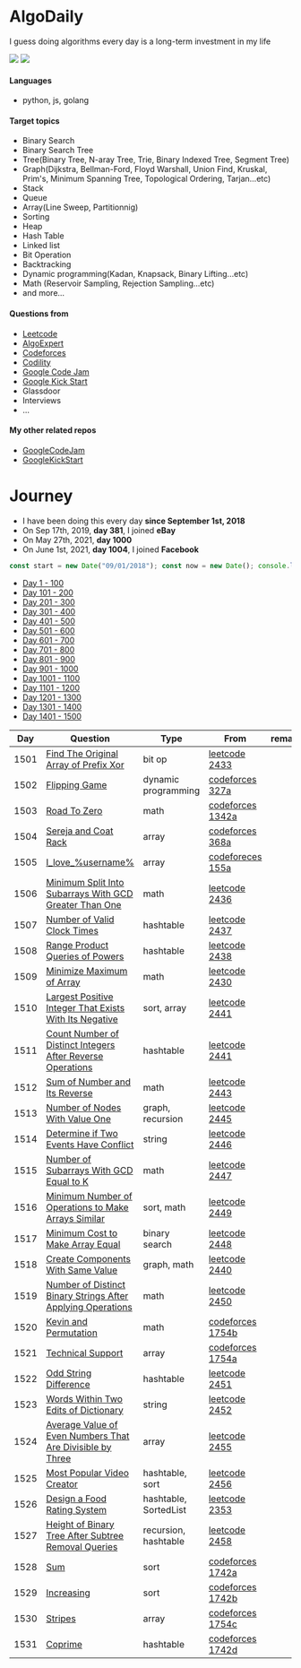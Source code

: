# AlgoDaily

I guess doing algorithms every day is a long-term investment in my life

[![](https://img.shields.io/badge/dynamic/json?style=flat&labelColor=black&color=green&label=Solved&query=solvedOverTotal&url=https%3A%2F%2Fleetcode-badge.vercel.app%2Fapi%2Fusers%2Fcalvinchankf&logo=leetcode&logoColor=yellow)](https://leetcode.com/calvinchankf/)
[![](https://img.shields.io/badge/dynamic/json?style=flat&labelColor=black&color=green&label=Ranking&query=ranking&url=https%3A%2F%2Fleetcode-badge.vercel.app%2Fapi%2Fusers%2Fcalvinchankf&logo=leetcode&logoColor=yellow)](https://leetcode.com/calvinchankf/)

#### Languages

- python, js, golang

#### Target topics

- Binary Search
- Binary Search Tree
- Tree(Binary Tree, N-aray Tree, Trie, Binary Indexed Tree, Segment Tree)
- Graph(Dijkstra, Bellman-Ford, Floyd Warshall, Union Find, Kruskal, Prim's, Minimum Spanning Tree, Topological Ordering, Tarjan...etc)
- Stack
- Queue
- Array(Line Sweep, Partitionnig)
- Sorting
- Heap
- Hash Table
- Linked list
- Bit Operation
- Backtracking
- Dynamic programming(Kadan, Knapsack, Binary Lifting...etc)
- Math (Reservoir Sampling, Rejection Sampling...etc)
- and more...

#### Questions from

- [Leetcode](https://leetcode.com)
- [AlgoExpert](https://www.algoexpert.io)
- [Codeforces](https://codeforces.com)
- [Codility](https://app.codility.com/programmers/lessons/)
- [Google Code Jam](https://codingcompetitions.withgoogle.com/codejam)
- [Google Kick Start](https://codingcompetitions.withgoogle.com/kickstart/)
- Glassdoor
- Interviews
- ...

#### My other related repos

- [GoogleCodeJam](https://github.com/calvinchankf/GoogleCodeJam)
- [GoogleKickStart](https://github.com/calvinchankf/GoogleKickStart)

# Journey

- I have been doing this every day **since September 1st, 2018**
- On Sep 17th, 2019, **day 381**, I joined **eBay**
- On May 27th, 2021, **day 1000**
- On June 1st, 2021, **day 1004**, I joined **Facebook**

```js
const start = new Date("09/01/2018"); const now = new Date(); console.log(Math.ceil((now - start) / (1000 * 3600 * 24)));
```

- [Day 1 - 100](./markdowns/day1-100.md)
- [Day 101 - 200](./markdowns/day101-200.md)
- [Day 201 - 300](./markdowns/day201-300.md)
- [Day 301 - 400](./markdowns/day301-400.md)
- [Day 401 - 500](./markdowns/day401-500.md)
- [Day 501 - 600](./markdowns/day501-600.md)
- [Day 601 - 700](./markdowns/day601-700.md)
- [Day 701 - 800](./markdowns/day701-800.md)
- [Day 801 - 900](./markdowns/day801-900.md)
- [Day 901 - 1000](./markdowns/day901-1000.md)
- [Day 1001 - 1100](./markdowns/day1001-1100.md)
- [Day 1101 - 1200](./markdowns/day1101-1200.md)
- [Day 1201 - 1300](./markdowns/day1201-1300.md)
- [Day 1301 - 1400](./markdowns/day1301-1400.md)
- [Day 1401 - 1500](./markdowns/day1401-1500.md)

| Day | Question | Type | From | remarks |
| ---- | --- | --- | --- | --- |
| 1501 | [Find The Original Array of Prefix Xor](/leetcode/2433) | bit op | [leetcode 2433](https://leetcode.com/problems/find-the-original-array-of-prefix-xor/) | |
| 1502 | [Flipping Game](/codeforces/327a) | dynamic programming | [codeforces 327a](https://codeforces.com/contest/327/problem/A) | |
| 1503 | [Road To Zero](/codeforces/1342a) | math | [codeforces 1342a](https://codeforces.com/problemset/problem/1342/A) | |
| 1504 | [Sereja and Coat Rack](/codeforces/368a) | array | [codeforces 368a](https://codeforces.com/contest/368/problem/A) | |
| 1505 | [I_love_%username%](/codeforces/155a) | array | [codeforeces 155a](https://codeforces.com/problemset/problem/155/A) | |
| 1506 | [Minimum Split Into Subarrays With GCD Greater Than One](/leetcode/2436) | math | [leetcode 2436](https://leetcode.com/problems/minimum-split-into-subarrays-with-gcd-greater-than-one/) | |
| 1507 | [Number of Valid Clock Times](/leetcode/2437) | hashtable | [leetcode 2437](https://leetcode.com/problems/number-of-valid-clock-times/) | |
| 1508 | [Range Product Queries of Powers](/leetcode/2438) | hashtable | [leetcode 2438](https://leetcode.com/problems/range-product-queries-of-powers/) | |
| 1509 | [Minimize Maximum of Array](/leetcode/2430) | math | [leetcode 2430](https://leetcode.com/problems/minimize-maximum-of-array/) | |
| 1510 | [Largest Positive Integer That Exists With Its Negative](/leetcode/2441) | sort, array | [leetcode 2441](https://leetcode.com/problems/largest-positive-integer-that-exists-with-its-negative/) | |
| 1511 | [Count Number of Distinct Integers After Reverse Operations](/leetcode/2442) | hashtable | [leetcode 2441](https://leetcode.com/problems/count-number-of-distinct-integers-after-reverse-operations/) | |
| 1512 | [Sum of Number and Its Reverse](/leetcode/2443) | math | [leetcode 2443](https://leetcode.com/problems/sum-of-number-and-its-reverse/) | |
| 1513 | [Number of Nodes With Value One](/leetcode/2445) | graph, recursion | [leetcode 2445](https://leetcode.com/problems/number-of-nodes-with-value-one/) | |
| 1514 | [Determine if Two Events Have Conflict](/leetcode/2446) | string | [leetcode 2446](https://leetcode.com/problems/determine-if-two-events-have-conflict/) | |
| 1515 | [Number of Subarrays With GCD Equal to K](/leetcode/2447) | math | [leetcode 2447](https://leetcode.com/problems/number-of-subarrays-with-gcd-equal-to-k/) | |
| 1516 | [Minimum Number of Operations to Make Arrays Similar](/leetcode/2449) | sort, math | [leetcode 2449](https://leetcode.com/problems/minimum-number-of-operations-to-make-arrays-similar/) | |
| 1517 | [Minimum Cost to Make Array Equal](/leetcode/2448) | binary search | [leetcode 2448](https://leetcode.com/problems/minimum-cost-to-make-array-equal/) | |
| 1518 | [Create Components With Same Value](/leetcode/2440) | graph, math | [leetcode 2440](https://leetcode.com/problems/create-components-with-same-value/) | |
| 1519 | [Number of Distinct Binary Strings After Applying Operations](/leetcode/2450) | math | [leetcode 2450](https://leetcode.com/problems/number-of-distinct-binary-strings-after-applying-operations/) | |
| 1520 | [Kevin and Permutation](/codeforces/1754b) | math | [codeforces 1754b](https://codeforces.com/problemset/problem/1754/B) | |
| 1521 | [Technical Support](/codeforces/1754a) | array | [codeforces 1754a](https://codeforces.com/problemset/problem/1754/A) | |
| 1522 | [Odd String Difference](/leetcode/2451) | hashtable | [leetcode 2451](https://leetcode.com/problems/odd-string-difference/) | |
| 1523 | [Words Within Two Edits of Dictionary](/leetcode/2452) | string | [leetcode 2452](https://leetcode.com/problems/words-within-two-edits-of-dictionary/) | |
| 1524 | [Average Value of Even Numbers That Are Divisible by Three](/leetcode/2455) | array | [leetcode 2455](https://leetcode.com/problems/average-value-of-even-numbers-that-are-divisible-by-three/) | |
| 1525 | [Most Popular Video Creator](/leetcode/2456) | hashtable, sort | [leetcode 2456](https://leetcode.com/problems/most-popular-video-creator/) | |
| 1526 | [Design a Food Rating System](/leetcode/2353) | hashtable, SortedList | [leetcode 2353](https://leetcode.com/problems/design-a-food-rating-system/) | |
| 1527 | [Height of Binary Tree After Subtree Removal Queries](/leetcode/2458) | recursion, hashtable | [leetcode 2458](https://leetcode.com/problems/height-of-binary-tree-after-subtree-removal-queries/) | |
| 1528 | [Sum](/codeforces/1742a) | sort | [codeforces 1742a](https://codeforces.com/problemset/problem/174a/A) | |
| 1529 | [Increasing](/codeforces/1742b) | sort | [codeforces 1742b](https://codeforces.com/problemset/problem/1742/B) | |
| 1530 | [Stripes](/codeforces/1742c) | array | [codeforces 1754c](https://codeforces.com/contest/1742/problem/C) | |
| 1531 | [Coprime](/codeforces/1742d) | hashtable | [codeforces 1742d](https://codeforces.com/problemset/problem/1742/D) | |
